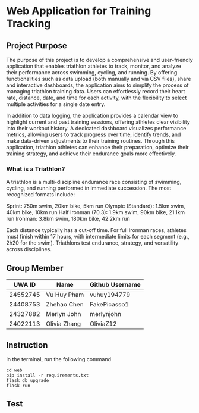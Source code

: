 # Web Application for Training Tracking

## Project Purpose

The purpose of this project is to develop a comprehensive and user-friendly application that enables triathlon athletes to track, monitor, and analyze their performance across swimming, cycling, and running. By offering functionalities such as data upload (both manually and via CSV files), share and interactive dashboards, the application aims to simplify the process of managing triathlon training data. Users can effortlessly record their heart rate, distance, date, and time for each activity, with the flexibility to select multiple activities for a single date entry.

In addition to data logging, the application provides a calendar view to highlight current and past training sessions, offering athletes clear visibility into their workout history. A dedicated dashboard visualizes performance metrics, allowing users to track progress over time, identify trends, and make data-driven adjustments to their training routines. Through this application, triathlon athletes can enhance their preparation, optimize their training strategy, and achieve their endurance goals more effectively.


### What is a Triathlon?

A triathlon is a multi-discipline endurance race consisting of swimming, cycling, and running performed in immediate succession. The most recognized formats include:

Sprint: 750m swim, 20km bike, 5km run
Olympic (Standard): 1.5km swim, 40km bike, 10km run
Half Ironman (70.3): 1.9km swim, 90km bike, 21.1km run
Ironman: 3.8km swim, 180km bike, 42.2km run

Each distance typically has a cut-off time. For full Ironman races, athletes must finish within 17 hours, with intermediate limits for each segment (e.g., 2h20 for the swim). Triathlons test endurance, strategy, and versatility across disciplines.

## Group Member

| UWA ID   | Name         | Github Username |
| -------- | ------------ | --------------- |
| 24552745 | Vu Huy Pham  | vuhuy194779     |
| 24408753 | Zhehao Chen  | FakePicasso1    |
| 24327882 | Merlyn John  | merlynjohn      |
| 24022113 | Olivia Zhang | OliviaZ12       |

## Instruction

In the terminal, run the following command

```
cd web
pip install -r requirements.txt
flask db upgrade
flask run
```

## Test
